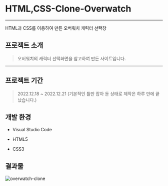 # HTML,CSS-Clone-Overwatch
---
HTML과 CSS를 이용하여 만든 오버워치 캐릭터 선택창

## 프로젝트 소개

> 오버워치의 캐릭터 선택화면을 참고하여 만든 사이트입니다.
 
---

## 프로젝트 기간

> 2022.12.18 ~ 2022.12.21 (기본적인 틀만 잡아 둔 상태로 제작은 하루 만에 끝났습니다.)


## 개발 환경

- Visual Studio Code

- HTML5

- CSS3

## 결과물

![overwatch-clone](https://user-images.githubusercontent.com/110139098/208844690-e2aa7ece-2827-4970-a68f-b5f295b8efb0.png)


